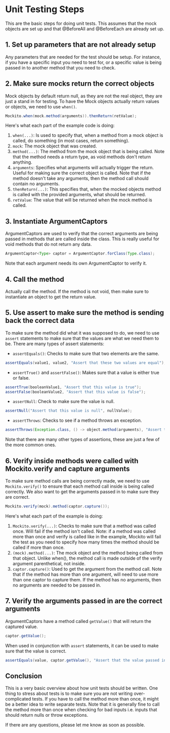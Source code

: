 # Unit Testing Steps
This are the basic steps for doing unit tests. This assumes that the mock objects are set up and that @BeforeAll and @BeforeEach are already set up.

## 1. Set up parameters that are not already setup
Any parameters that are needed for the test should be setup. For instance, if you have a specific input you need to test for, or a specific value is being passed in to another method that you need to check.

## 2. Make sure mocks return the correct objects
Mock objects by default return null, as they are not the real object, they are just a stand in for testing. To have the Mock objects actually return values or objects, we need to use `when()`.

```Java
Mockito.when(mock.method(arguments)).thenReturn(retValue);
```
Here's what each part of the example code is doing:
1. `when(...)`: Is used to specify that, when a method from a mock object is called, do something (in most cases, return something).
2. `mock`: The mock object that was created.
3. `method(...)`: The method from the mock object that is being called. Note that the method needs a return type, as void methods don't return anything.
4. `arguments`: Specifies what arguments will actually trigger the return. Useful for making sure the correct object is called. Note that if the method doesn't take any arguments, then the method call should contain no arguments.
5. `thenReturn(...)`: This specifies that, when the mocked objects method is called with the provided arguments, what should be returned.
6. `retValue`: The value that will be returned when the mock method is called.

## 3. Instantiate ArgumentCaptors
ArgumentCaptors are used to verify that the correct arguments are being passed in methods that are called inside the class. This is really useful for void methods that do not return any data.

```Java
ArgumentCaptor<Type> captor = ArgumentCaptor.forClass(Type.class);
```
Note that each argument needs its own ArgumentCaptor to verify it.

## 4. Call the method
Actually call the method. If the method is not void, then make sure to instantiate an object to get the return value.

## 5. Use assert to make sure the method is sending back the correct data
To make sure the method did what it was supposed to do, we need to use `assert` statements to make sure that the values are what we need them to be. There are many types of assert statements:
* `assertEquals()`: Checks to make sure that two elements are the same.

```Java
assertEquals(value1, value2, "Assert that these two values are equal");
```
* `assertTrue()` and `assertFalse()`: Makes sure that a value is either true or false.

```Java
assertTrue(booleanValue1, "Assert that this value is true");
assertFalse(booleanValue2, "Assert that this value is false");
```
* `assertNull`: Check to make sure the value is null.

```Java
assertNull("Assert that this value is null", nullValue);
```
* `assertThrows`: Checks to see if a method throws an exception.

```Java
assertThrows(Exception.class, () -> object.method(arguments), "Assert that the method throws an exception.");
```
Note that there are many other types of assertions, these are just a few of the more common ones.

## 6. Verify inside methods were called with Mockito.verify and capture arguments
To make sure method calls are being correctly made, we need to use `Mockito.verify()` to ensure that each method call inside is being called correctly. We also want to get the arguments passed in to make sure they are correct.

```Java
Mockito.verify(mock).method(captor.capture());
```
Here's what each part of the example is doing:
1. `Mockito.verify(...)`: Checks to make sure that a method was called once. Will fail if the method isn't called. Note: if a method was called more than once and verify is called like in the example, Mockito will fail the test as you need to specify how many times the method should be called if more than once. 
2. `(mock).method(...)`: The mock object and the method being called from that object. Unlike when(), the method call is made outside of the verify argument parenthetical, not inside.
3. `captor.capture()`: Used to get the argument from the method call. Note that if the method has more than one argument, will need to use more than one captor to capture them. If the method has no arguments, then no arguments are needed to be passed in.

## 7. Verify the arguments passed in are the correct arguments
ArgumentCaptors have a method called `getValue()` that will return the captured value.

```Java
captor.getValue();
```
When used in conjunction with `assert` statements, it can be used to make sure that the value is correct.

```Java
assertEquals(value, captor.getValue(), "Assert that the value passed in is correct");
```

## Conclusion
This is a very basic overview about how unit tests should be written. One thing to stress about tests is to make sure you are not writing over-complicated tests. If you have to call the method more than once, it might be a better idea to write separate tests. Note that it is generally fine to call the method more than once when checking for bad inputs i.e. inputs that should return nulls or throw exceptions.

If there are any questions, please let me know as soon as possible.